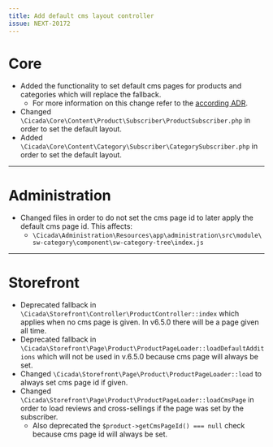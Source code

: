 ```yaml
---
title: Add default cms layout controller
issue: NEXT-20172
---
```

# Core
* Added the functionality to set default cms pages for products and categories which will replace the fallback.
  * For more information on this change refer to the [according ADR](../../adr/2022-04-06-add-default-cms-layouts-to-products-and-categories.md).
* Changed `\Cicada\Core\Content\Product\Subscriber\ProductSubscriber.php` in order to set the default layout.
* Added `\Cicada\Core\Content\Category\Subscriber\CategorySubscriber.php` in order to set the default layout.
___
# Administration
* Changed files in order to do not set the cms page id to later apply the default cms page id. This affects:
  * `\Cicada\Administration\Resources\app\administration\src\module\sw-category\component\sw-category-tree\index.js`
___
# Storefront
* Deprecated fallback in `\Cicada\Storefront\Controller\ProductController::index` which applies when no cms page is given. In v6.5.0 there will be a page given all time.
* Deprecated fallback in `\Cicada\Storefront\Page\Product\ProductPageLoader::loadDefaultAdditions` which will not be used in v.6.5.0 because cms page will always be set.
* Changed `\Cicada\Storefront\Page\Product\ProductPageLoader::load` to always set cms page id if given.
* Changed `\Cicada\Storefront\Page\Product\ProductPageLoader::loadCmsPage` in order to load reviews and cross-sellings if the page was set by the subscriber.
  * Also deprecated the `$product->getCmsPageId() === null` check because cms page id will always be set.
